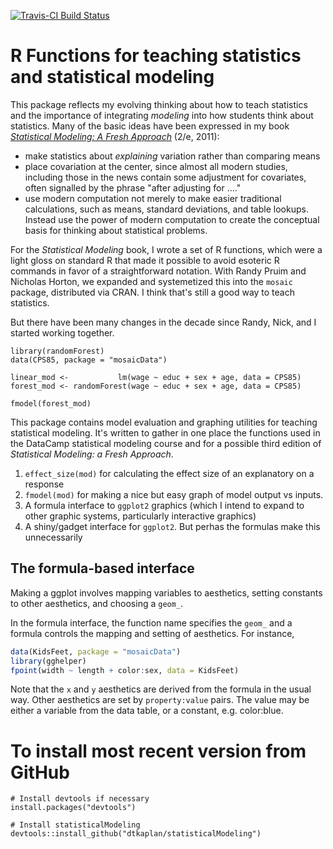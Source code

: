 [![Travis-CI Build Status](https://travis-ci.org/dtkaplan/statisticalModeling.svg?branch=master)](https://travis-ci.org/dtkaplan/statisticalModeling)

# R Functions for teaching statistics and statistical modeling

This package reflects my evolving thinking about how to teach statistics and the importance of integrating *modeling* into how students think about statistics. Many of the basic ideas have been expressed in my book [*Statistical Modeling: A Fresh Approach*](http://project-mosaic-books.com/?page_id=13) (2/e, 2011):

* make statistics about *explaining* variation rather than comparing means
* place covariation at the center, since almost all modern studies, including those in the news contain some adjustment for covariates, often signalled by the phrase "after adjusting for ...."
* use modern computation not merely to make easier traditional calculations, such as means, standard deviations, and table lookups. Instead use the power of modern computation to create the conceptual basis for thinking about statistical problems.

For the *Statistical Modeling* book, I wrote a set of R functions, which were a light gloss on standard R that made it possible to avoid esoteric R commands in favor of a straightforward notation. With Randy Pruim and Nicholas Horton, we expanded and systemetized this into the `mosaic` package, distributed via CRAN. I think that's still a good way to teach statistics.

But there have been many changes in the decade since Randy, Nick, and I started working together.

```{r}
library(randomForest)
data(CPS85, package = "mosaicData")

linear_mod <-           lm(wage ~ educ + sex + age, data = CPS85)
forest_mod <- randomForest(wage ~ educ + sex + age, data = CPS85)

fmodel(forest_mod)
```


This package contains model evaluation and graphing utilities for teaching statistical modeling. It's written to gather in one place the functions used in the DataCamp statistical modeling course and for a possible third edition of *Statistical Modeling: a Fresh Approach*.

1. `effect_size(mod)` for calculating the effect size of an explanatory on a response
2. `fmodel(mod)` for making a nice but easy graph of model output vs inputs.
3. A formula interface to `ggplot2` graphics (which I intend to expand to other graphic systems, particularly interactive graphics)
4. A shiny/gadget interface for `ggplot2`. But perhas the formulas make this unnecessarily



## The formula-based interface

Making a ggplot involves mapping variables to aesthetics, setting constants to other aesthetics, and choosing a `geom_`.

In the formula interface, the function name specifies the `geom_` and a formula controls the mapping and setting of aesthetics.  For instance,
```r
data(KidsFeet, package = "mosaicData")
library(gghelper)
fpoint(width ~ length + color:sex, data = KidsFeet)
```
Note that the `x` and `y` aesthetics are derived from the formula in the usual way.  Other aesthetics are set by `property:value` pairs.  The value
may be either a variable from the data table, or a constant, e.g. color:blue.




# To install most recent version from GitHub

```
# Install devtools if necessary
install.packages("devtools")

# Install statisticalModeling
devtools::install_github("dtkaplan/statisticalModeling")
```



